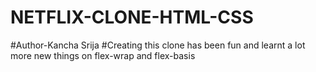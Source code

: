 # NETFLIX-CLONE-HTML-CSS
#Author-Kancha Srija
#Creating this clone has been fun and learnt a lot more new things on flex-wrap and flex-basis
